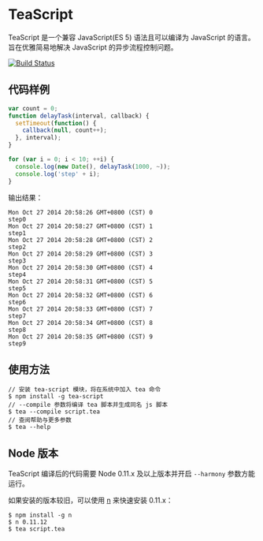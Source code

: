 # TeaScript
TeaScript 是一个兼容 JavaScript(ES 5) 语法且可以编译为 JavaScript 的语言。旨在优雅简易地解决 JavaScript 的异步流程控制问题。

[![Build Status](https://travis-ci.org/luin/teascript.png?branch=master)](https://travis-ci.org/luin/teascript)

## 代码样例

```javascript
var count = 0;
function delayTask(interval, callback) {
  setTimeout(function() {
    callback(null, count++);
  }, interval);
}

for (var i = 0; i < 10; ++i) {
  console.log(new Date(), delayTask(1000, ~));
  console.log('step' + i);
}
```

输出结果：

    Mon Oct 27 2014 20:58:26 GMT+0800 (CST) 0
    step0
    Mon Oct 27 2014 20:58:27 GMT+0800 (CST) 1
    step1
    Mon Oct 27 2014 20:58:28 GMT+0800 (CST) 2
    step2
    Mon Oct 27 2014 20:58:29 GMT+0800 (CST) 3
    step3
    Mon Oct 27 2014 20:58:30 GMT+0800 (CST) 4
    step4
    Mon Oct 27 2014 20:58:31 GMT+0800 (CST) 5
    step5
    Mon Oct 27 2014 20:58:32 GMT+0800 (CST) 6
    step6
    Mon Oct 27 2014 20:58:33 GMT+0800 (CST) 7
    step7
    Mon Oct 27 2014 20:58:34 GMT+0800 (CST) 8
    step8
    Mon Oct 27 2014 20:58:35 GMT+0800 (CST) 9
    step9

## 使用方法

    // 安装 tea-script 模块，将在系统中加入 tea 命令
    $ npm install -g tea-script
    // --compile 参数将编译 tea 脚本并生成同名 js 脚本
    $ tea --compile script.tea
    // 查阅帮助与更多参数
    $ tea --help

## Node 版本

TeaScript 编译后的代码需要 Node 0.11.x 及以上版本并开启 `--harmony` 参数方能运行。

如果安装的版本较旧，可以使用 [n](https://github.com/visionmedia/n) 来快速安装 0.11.x：

	$ npm install -g n
	$ n 0.11.12
	$ tea script.tea

